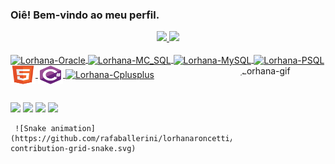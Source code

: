 ### Oiê! Bem-vindo ao meu perfil. 

<div align="center">
  <a href="https://github.com/lorhanaroncetti">
  <img height="150em" src="https://github-readme-stats.vercel.app/api?username=lorhanaroncetti&show_icons=true&theme=gruvbox&include_all_commits=true&count_private=true"/>
  <img height="150em" src="https://github-readme-stats.vercel.app/api/top-langs/?username=lorhanaroncetti&layout=compact&langs_count=7&theme=gruvbox"/>
</div>
  
  <div style="display: inline_block"><br>
  <img align="center" alt="Lorhana-Oracle" height="30" width="40" src="https://cdn.jsdelivr.net/gh/devicons/devicon/icons/oracle/oracle-original.svg">
  <img align="center" alt="Lorhana-MC_SQL" height="30" width="40" src="https://cdn.jsdelivr.net/gh/devicons/devicon/icons/microsoftsqlserver/microsoftsqlserver-plain.svg">
  <img align="center" alt="Lorhana-MySQL" height="30" width="40" src="https://cdn.jsdelivr.net/gh/devicons/devicon/icons/mysql/mysql-original.svg">
  <img align="center" alt="Lorhana-PSQL" height="30" width="40" src="https://cdn.jsdelivr.net/gh/devicons/devicon/icons/postgresql/postgresql-plain.svg">
  <img align="center" alt="Lorhana-HTML" height="30" width="40" src="https://raw.githubusercontent.com/devicons/devicon/master/icons/html5/html5-original.svg">
  <img align="center" alt="Lorhana-Csharp" height="30" width="40" src="https://raw.githubusercontent.com/devicons/devicon/master/icons/csharp/csharp-original.svg">
  <img align="center" alt="Lorhana-Cplusplus" height="30" width="40" src="https://cdn.jsdelivr.net/gh/devicons/devicon/icons/cplusplus/cplusplus-plain.svg">
  <img align="right" alt="Lorhana-gif" height="150" width="150" style="border-radius:50px;" src="https://user-images.githubusercontent.com/69554007/200893712-5465d490-6b27-4c7d-9e93-d68cfc33f17a.gif">
  </div>

  ##

  <div>
    <a href="mailto:lorhanacomarela@outlook.com"><img src="https://img.shields.io/badge/Microsoft_Outlook-0078D4?style=for-the-badge&logo=microsoft-outlook&logoColor=white" target="_blank"></a>
    <a href="https://api.whatsapp.com/send?phone=5527998028119&text=Ol%C3%A1!%20Como%20vai%3F" target="_blank"><img src="https://img.shields.io/badge/WhatsApp-25D366?style=for-the-badge&logo=whatsapp&logoColor=white" target="_blank"></a> 
    <a href="https://www.linkedin.com/in/lorhana-roncetti-6b6b181b5" target="_blank"><img src="https://img.shields.io/badge/-LinkedIn-%230077B5?style=for-the-badge&logo=linkedin&logoColor=white" target="_blank"></a> 
     <a href="https://instagram.com/lorhanaroncetti" target="_blank"><img src="https://img.shields.io/badge/-Instagram-%23E4405F?style=for-the-badge&logo=instagram&logoColor=white" target="_blank"></a>
     
     ![Snake animation](https://github.com/rafaballerini/lorhanaroncetti/blob/output/github-contribution-grid-snake.svg)

    
  </div>
  
  
  
